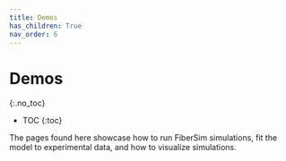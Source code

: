 ```yaml
---
title: Demos
has_children: True
nav_order: 6
---
```


# Demos
{:.no_toc}

* TOC
{:toc}

The pages found here showcase how to run FiberSim simulations, fit the model to experimental data, and how to visualize simulations.
